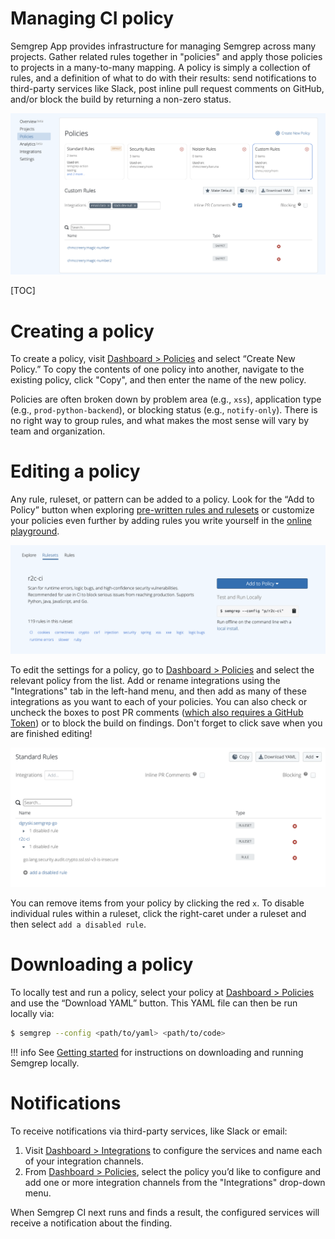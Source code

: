# Managing CI policy

Semgrep App provides infrastructure for managing Semgrep across many projects. Gather related rules together in "policies" and apply those policies to projects in a many-to-many mapping. A policy is simply a collection of rules, and a definition of what to do with their results: send notifications to third-party services like Slack, post inline pull request comments on GitHub, and/or block the build by returning a non-zero status.

![Policy to notify when results are found but not block the CI build](img/policy-sample.png "Policy to notify when results are found but not block the CI build")

[TOC]

# Creating a policy

To create a policy, visit [Dashboard > Policies](https://semgrep.dev/manage/policy) and select “Create New Policy.” To copy the contents of one policy into another, navigate to the existing policy, click "Copy", and then enter the name of the new policy.

Policies are often broken down by problem area (e.g., `xss`), application type (e.g., `prod-python-backend`), or blocking status (e.g., `notify-only`). There is no right way to group rules, and what makes the most sense will vary by team and organization.

# Editing a policy

Any rule, ruleset, or pattern can be added to a policy. Look for the “Add to Policy” button when exploring [pre-written rules and rulesets](https://semgrep.dev/explore) or customize your policies even further by adding rules you write yourself in the [online playground](https://semgrep.live).

![A ruleset with an "Add to Policy" button visible](img/ruleset.png "A ruleset showing 'Add to Policy'")

To edit the settings for a policy, go to [Dashboard > Policies](https://semgrep.dev/manage/policy) and select the relevant policy from the list. Add or rename integrations using the "Integrations" tab in the left-hand menu, and then add as many of these integrations as you want to each of your policies. You can also check or uncheck the boxes to post PR comments ([which also requires a GitHub Token](integrations.md/#automatic-pr-comments)) or to block the build on findings. Don't forget to click save when you are finished editing!

![Policy with disabled rules showing](img/remove-from-policy.png "Disabling a rule within a ruleset")

You can remove items from your policy by clicking the red `x`. To disable individual rules within a ruleset, click the right-caret under a ruleset and then select `add a disabled rule`.
# Downloading a policy

To locally test and run a policy, select your policy at [Dashboard > Policies](https://semgrep.dev/manage/policy) and use the “Download YAML” button. This YAML file can then be run locally via:

```bash
$ semgrep --config <path/to/yaml> <path/to/code>
```

!!! info
    See [Getting started](getting-started.md) for instructions on downloading and running Semgrep locally.

# Notifications

To receive notifications via third-party services, like Slack or email:

1. Visit [Dashboard > Integrations](https://semgrep.dev/manage/notifications) to configure the services and name each of your integration channels.
2. From [Dashboard > Policies](https://semgrep.dev/manage/policy), select the policy you’d like to configure and add one or more integration channels from the "Integrations" drop-down menu.

When Semgrep CI next runs and finds a result, the configured services will receive a notification about the finding.
